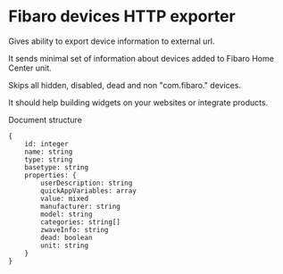 # Fibaro devices HTTP exporter

Gives ability to export device information to external url.

It sends minimal set of information about devices added to Fibaro Home Center unit.

Skips all hidden, disabled, dead and non "com.fibaro." devices.

It should help building widgets on your websites or integrate products.

Document structure

```
{
    id: integer
    name: string
    type: string
    basetype: string
    properties: {
        userDescription: string
        quickAppVariables: array
        value: mixed
        manufacturer: string
        model: string
        categories: string[]
        zwaveInfo: string
        dead: boolean
        unit: string
    }
}
```
